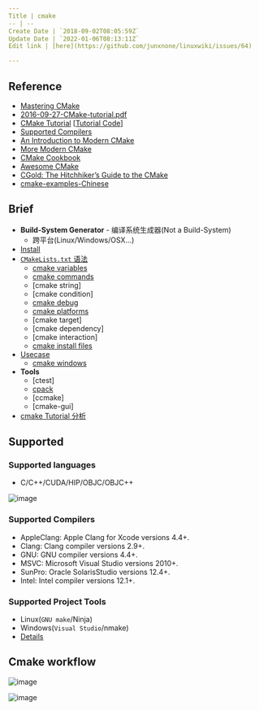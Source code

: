```yaml
---
Title | cmake
-- | --
Create Date | `2018-09-02T08:05:59Z`
Update Date | `2022-01-06T08:13:11Z`
Edit link | [here](https://github.com/junxnone/linuxwiki/issues/64)

---
```

## Reference
- [Mastering CMake](https://cmake.org/cmake/help/book/mastering-cmake/index.html)
- [2016-09-27-CMake-tutorial.pdf](https://github.com/junxnone/linuxwiki/files/7415584/2016-09-27-CMake-tutorial.pdf)
- [CMake Tutorial](https://cmake.org/cmake/help/latest/guide/tutorial/index.html) [[Tutorial Code](https://github.com/Kitware/CMake/tree/master/Help/guide/tutorial)]
- [Supported Compilers](https://cmake.org/cmake/help/git-master/manual/cmake-compile-features.7.html#supported-compilers)
- [An Introduction to Modern CMake](https://cliutils.gitlab.io/modern-cmake/)
- [More Modern CMake](https://github.com/Bagira80/More-Modern-CMake)
- [CMake Cookbook](https://github.com/dev-cafe/cmake-cookbook)
- [Awesome CMake](https://github.com/onqtam/awesome-cmake)
- [CGold: The Hitchhiker’s Guide to the CMake](https://cgold.readthedocs.io/en/latest/index.html)
- [cmake-examples-Chinese](https://sfumecjf.github.io/cmake-examples-Chinese/)


## Brief
- **Build-System Generator** - 编译系统生成器(Not a Build-System)
  - 跨平台(Linux/Windows/OSX...)
- [Install](./cmake_install)
- [`CMakeLists.txt` 语法](./cmake_语法)
  - [cmake variables](/cmake_variables)
  - [cmake commands](/cmake_commands)
  - [cmake string]
  - [cmake condition]
  - [cmake debug](/cmake_debug)
  - [cmake platforms](/cmake_platforms)
  - [cmake target]
  - [cmake dependency]
  - [cmake interaction]
  - [cmake install files](/cmake_install_files)
- [Usecase](./cmake_usecase)
  - [cmake windows](/cmake_windows)
- **Tools** 
  - [ctest]
  - [cpack](/cpack)
  - [ccmake]
  - [cmake-gui]
- [cmake Tutorial 分析](https://github.com/junxnone/CMake/issues/1)

## Supported

### Supported languages
- C/C++/CUDA/HIP/OBJC/OBJC++

![image](https://user-images.githubusercontent.com/2216970/138817820-b2abb50a-36c4-41ac-8d78-f7c0dcc40167.png)


### Supported Compilers

- AppleClang: Apple Clang for Xcode versions 4.4+.
- Clang: Clang compiler versions 2.9+.
- GNU: GNU compiler versions 4.4+.
- MSVC: Microsoft Visual Studio versions 2010+.
- SunPro: Oracle SolarisStudio versions 12.4+.
- Intel: Intel compiler versions 12.1+.

### Supported Project Tools

- Linux(`GNU make`/Ninja)
- Windows(`Visual Studio`/nmake)
- [Details](/cmake_generators)

## Cmake workflow

![image](https://user-images.githubusercontent.com/2216970/138798860-7ac0c8bb-116f-40d9-b6b3-78ed006e385c.png)

![image](https://user-images.githubusercontent.com/2216970/138817345-ab0f7e70-594c-4b37-b6b8-222384dea085.png)


